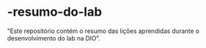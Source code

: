 # -resumo-do-lab
 "Este repositório contém o resumo das lições aprendidas durante o desenvolvimento do lab na DIO".
